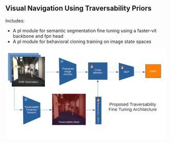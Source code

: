## Visual Navigation Using Traversability Priors
Includes:
- A pl module for semantic segmentation fine tuning using a faster-vit backbone and fpn head
- A pl module for behavioral cloning training on image state spaces

![traversability prior architecture](media/ovt-network-architecture.png)
